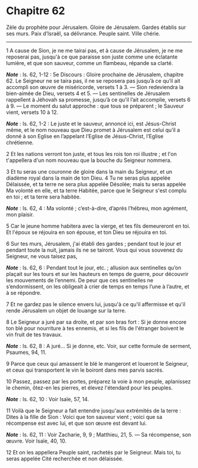 # Chapitre 62

Zèle du prophète pour Jérusalem.
Gloire de Jérusalem.
Gardes établis sur ses murs.
Paix d’Israël, sa délivrance.
Peuple saint.
Ville chérie.

***

1 A cause de Sion, je ne me tairai pas, et à cause de Jérusalem, je ne me reposerai pas, jusqu'à ce que paraisse son juste comme une éclatante lumière, et que son sauveur, comme un flambeau, répande sa clarté.

***Note*** :  Is. 62, 1-12 : 5e Discours : Gloire prochaine de Jérusalem, chapitre 62. Le Seigneur ne se taira pas, il ne se reposera pas jusqu’à ce qu’il ait accompli son œuvre de miséricorde, versets 1 à 3. ― Sion redeviendra la bien-aimée de Dieu, versets 4 et 5. ― Les sentinelles de Jérusalem rappellent à Jéhovah sa promesse, jusqu’à ce qu’il l’ait accomplie, versets 6 à 9. ― Le moment du salut approche : que tous se préparent ; le Sauveur vient, versets 10 à 12.

***Note*** :  Is. 62, 1-2 : Le juste et le sauveur, annoncé ici, est Jésus-Christ même, et le nom nouveau que Dieu promet à Jérusalem est celui qu’il a donné à son Eglise en l’appelant l’Eglise de Jésus-Christ, l’Eglise chrétienne.


2 Et les nations verront ton juste, et tous les rois ton roi illustre ; et l'on t'appellera d'un nom nouveau que la bouche du Seigneur nommera.


3 Et tu seras une couronne de gloire dans la main du Seigneur, et un diadème royal dans la main de ton Dieu. 4 Tu ne seras plus appelée Délaissée, et ta terre ne sera plus appelée Désolée; mais tu seras appelée Ma volonté en elle, et ta terre Habitée, parce que le Seigneur s'est complu en toi ; et ta terre sera habitée.

***Note*** :  Is. 62, 4 : Ma volonté ; c’est-à-dire, d’après l’hébreu, mon agrément, mon plaisir.


5 Car le jeune homme habitera avec la vierge, et tes fils demeureront en toi. Et l'époux se réjouira en son épouse, et ton Dieu se réjouira en toi.


6 Sur tes murs, Jérusalem, j'ai établi des gardes ; pendant tout le jour et pendant toute la nuit, jamais ils ne se tairont. Vous qui vous souvenez du Seigneur, ne vous taisez pas,

***Note*** :  Is. 62, 6 : Pendant tout le jour, etc. ; allusion aux sentinelles qu’on plaçait sur les tours et sur les hauteurs en temps de guerre, pour découvrir les mouvements de l’ennemi. De peur que ces sentinelles ne s’endormissent, on les obligeait à crier de temps en temps l’une à l’autre, et à se répondre.

7 Et ne gardez pas le silence envers lui, jusqu'à ce qu'il affermisse et qu'il rende Jérusalem un objet de louange sur la terre.


8 Le Seigneur a juré par sa droite, et par son bras fort : Si je donne encore ton blé pour nourriture à tes ennemis, et si les fils de l'étranger boivent le vin fruit de tes travaux.

***Note*** :  Is. 62, 8 : A juré… Si je donne, etc. Voir, sur cette formule de serment, Psaumes, 94, 11.


9 Parce que ceux qui amassent le blé le mangeront et loueront le Seigneur, et ceux qui transportent le vin le boiront dans mes parvis sacrés.


10 Passez, passez par les portes, préparez la voie à mon peuple, aplanissez le chemin, ôtez-en les pierres, et élevez l'étendard pour les peuples.

***Note*** :  Is. 62, 10 : Voir Isaïe, 57, 14.

11 Voilà que le Seigneur a fait entendre jusqu'aux extrémités de la terre : Dites à la fille de Sion : Voici que ton sauveur vient ; voici que sa récompense est avec lui, et que son œuvre est devant lui.

***Note*** :  Is. 62, 11 : Voir Zacharie, 9, 9 ; Matthieu, 21, 5. ― Sa récompense, son œuvre. Voir Isaïe, 40, 10.


12 Et on les appellera Peuple saint, rachetés par le Seigneur. Mais toi, tu seras appelée Cité recherchée et non délaissée.

